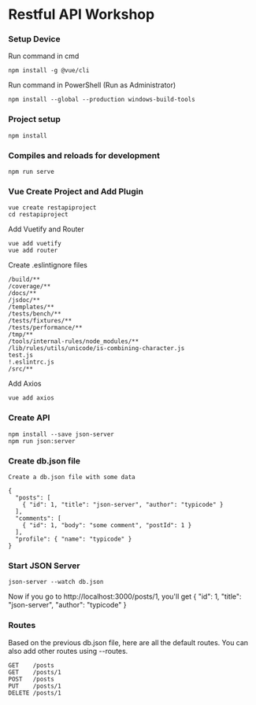 # Restful API Workshop

### Setup Device
Run command in cmd
```
npm install -g @vue/cli 
```
Run command in PowerShell (Run as Administrator)
```
npm install --global --production windows-build-tools 
```

### Project setup 
```
npm install
```

### Compiles and reloads for development
```
npm run serve
```

### Vue Create Project and Add Plugin
```
vue create restapiproject  
cd restapiproject
```
Add Vuetify and Router
```
vue add vuetify
vue add router
```
Create .eslintignore files
```
/build/**
/coverage/**
/docs/**
/jsdoc/**
/templates/**
/tests/bench/**
/tests/fixtures/**
/tests/performance/**
/tmp/**
/tools/internal-rules/node_modules/**
/lib/rules/utils/unicode/is-combining-character.js
test.js
!.eslintrc.js
/src/**
```
Add Axios
```
vue add axios
```

### Create API
```
npm install --save json-server
npm run json:server
```

### Create db.json file
```
Create a db.json file with some data

{
  "posts": [
    { "id": 1, "title": "json-server", "author": "typicode" }
  ],
  "comments": [
    { "id": 1, "body": "some comment", "postId": 1 }
  ],
  "profile": { "name": "typicode" }
}
```
### Start JSON Server

```
json-server --watch db.json
```
Now if you go to http://localhost:3000/posts/1, you'll get
  { "id": 1, "title": "json-server", "author": "typicode" }
  
### Routes
Based on the previous db.json file, here are all the default routes. You can also add other routes using --routes.
```
GET    /posts
GET    /posts/1
POST   /posts
PUT    /posts/1
DELETE /posts/1
```
